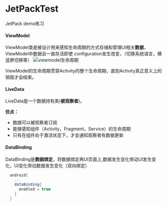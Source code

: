 # JetPackTest
JetPack  demo练习

#### ViewModel

ViewModel类是被设计用来感知生命周期的方式存储和管理UI相关**数据**，ViewModel中数据会一直存活即使
configuration发生改变，（切换系统语言，横竖屏切换等）
![viewmodel生命周期](https://upload-images.jianshu.io/upload_images/9764942-f2b3f9b162334ff0.png?imageMogr2/auto-orient/strip|imageView2/2/w/522/format/webp)

ViewModel的生命周期贯穿Activity的整个生命周期，直到Activity真正意义上的销毁才会结束。

#### LiveData

LiveData是一个数据持有类(**被观察者**)。

**优点：**
+ 数据可以被观察者订阅
+ 能够感知组件（Activity，Fragment，Service）的生命周期
+ 只有在组件处于激活状态下，才会通知观察者有数据更新


#### DataBinding

DataBinding是**数据绑定**，将数据绑定再UI页面上,数据发生变化带动UI发生变化，UI变化带动数据发生变化（双向绑定）

``` build.gradle
  android{
    ...
    dataBinding{
      enabled = true
    }
  }
```
